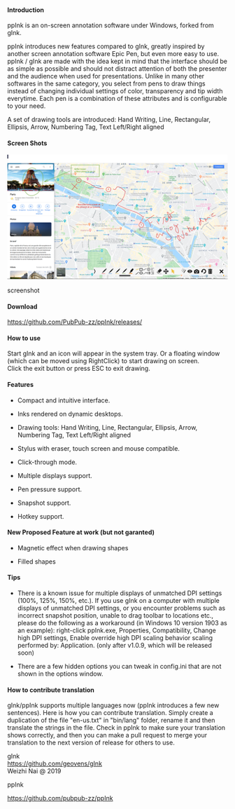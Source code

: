 #### Introduction

ppInk is an on-screen annotation software under Windows, forked from gInk.

ppInk introduces new features compared to gInk, greatly inspired by another
screen annotation software Epic Pen, but even more easy to use. ppInk / gInk are
made with the idea kept in mind that the interface should be as simple as
possible and should not distract attention of both the presenter and the
audience when used for presentations. Unlike in many other softwares in the same
category, you select from pens to draw things instead of changing individual
settings of color, transparency and tip width everytime. Each pen is a
combination of these attributes and is configurable to your need.

A set of drawing tools are introduced: Hand Writing, Line, Rectangular,
Ellipsis, Arrow, Numbering Tag, Text Left/Right aligned

#### Screen Shots

![](screenshot1.jpg)

screenshot

#### Download

https://github.com/PubPub-zz/ppInk/releases/

#### How to use

Start gInk and an icon will appear in the system tray. Or a floating window
(which can be moved using RightClick) to start drawing on screen.  
Click the exit button or press ESC to exit drawing.

#### Features

-   Compact and intuitive interface.

-   Inks rendered on dynamic desktops.

-   Drawing tools: Hand Writing, Line, Rectangular, Ellipsis, Arrow, Numbering
    Tag, Text Left/Right aligned

-   Stylus with eraser, touch screen and mouse compatible.

-   Click-through mode.

-   Multiple displays support.

-   Pen pressure support.

-   Snapshot support.

-   Hotkey support.

#### New Proposed Feature at work (but not garanted)

-   Magnetic effect when drawing shapes

-   Filled shapes

#### Tips

-   There is a known issue for multiple displays of unmatched DPI settings
    (100%, 125%, 150%, etc.). If you use gInk on a computer with multiple
    displays of unmatched DPI settings, or you encounter problems such as
    incorrect snapshot position, unable to drag toolbar to locations etc.,
    please do the following as a workaround (in Windows 10 version 1903 as an
    example): right-click ppInk.exe, Properties, Compatibility, Change high DPI
    settings, Enable override high DPI scaling behavior scaling performed by:
    Application. (only after v1.0.9, which will be released soon)

-   There are a few hidden options you can tweak in config.ini that are not
    shown in the options window.

#### How to contribute translation

gInk/ppInk supports multiple languages now (ppInk introduces a few new
sentences). Here is how you can contribute translation. Simply create a
duplication of the file "en-us.txt" in "bin/lang" folder, rename it and then
translate the strings in the file. Check in ppInk to make sure your translation
shows correctly, and then you can make a pull request to merge your translation
to the next version of release for others to use.

gInk  
https://github.com/geovens/gInk  
Weizhi Nai \@ 2019

ppInk

https://github.com/pubpub-zz/ppInk
